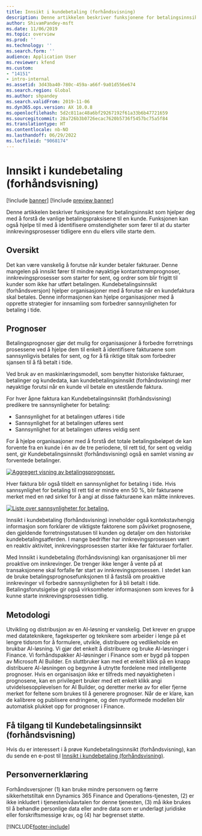 ```yaml
---
title: Innsikt i kundebetaling (forhåndsvisning)
description: Denne artikkelen beskriver funksjonene for betalingsinnsikt som hjelper deg med å forstå de vanlige betalingspraksisene til en kunde. Funksjonen kan også hjelpe til med å identifisere omstendigheter som fører til at du starter innkrevingsprosesser tidligere enn du ellers ville starte dem.
author: ShivamPandey-msft
ms.date: 11/06/2019
ms.topic: overview
ms.prod: ''
ms.technology: ''
ms.search.form: ''
audience: Application User
ms.reviewer: kfend
ms.custom:
- "14151"
- intro-internal
ms.assetid: 3d43ba40-780c-459a-a66f-9a01d556e674
ms.search.region: Global
ms.author: shpandey
ms.search.validFrom: 2019-11-06
ms.dyn365.ops.version: AX 10.0.8
ms.openlocfilehash: 5d2c811ac48a6bf29267192f61a33b6b47721659
ms.sourcegitcommit: 28a726b3b0726ecac7620b5736f5457bc75a5f84
ms.translationtype: HT
ms.contentlocale: nb-NO
ms.lasthandoff: 06/29/2022
ms.locfileid: "9068174"
---
```

# <a name="customer-payment-insights-preview"></a>Innsikt i kundebetaling (forhåndsvisning)

[!include [banner](../includes/banner.md)]
[!include [preview banner](../includes/preview-banner.md)]

Denne artikkelen beskriver funksjonene for betalingsinnsikt som hjelper deg med å forstå de vanlige betalingspraksisene til en kunde. Funksjonen kan også hjelpe til med å identifisere omstendigheter som fører til at du starter innkrevingsprosesser tidligere enn du ellers ville starte dem. 

## <a name="overview"></a>Oversikt

Det kan være vanskelig å forutse når kunder betaler fakturaer. Denne mangelen på innsikt fører til mindre nøyaktige kontantstrømprognoser, innkrevingsprosesser som starter for sent, og ordrer som blir frigitt til kunder som ikke har utført betalingen. Kundebetalingsinnsikt (forhåndsversjon) hjelper organisasjoner med å forutse når en kundefaktura skal betales. Denne informasjonen kan hjelpe organisasjoner med å opprette strategier for innsamling som forbedrer sannsynligheten for betaling i tide. 

## <a name="predictions"></a>Prognoser

Betalingsprognoser gjør det mulig for organisasjoner å forbedre forretnings prosessene ved å hjelpe dem til enkelt å identifisere fakturaene som sannsynligvis betales for sent, og for å få riktige tiltak som forbedrer sjansen til å få betalt i tide.

Ved bruk av en maskinlæringsmodell, som benytter historiske fakturaer, betalinger og kundedata, kan kundebetalingsinnsikt (forhåndsvisning) mer nøyaktige forutsi når en kunde vil betale en utestående faktura.

For hver åpne faktura kan Kundebetalingsinnsikt (forhåndsvisning) predikere tre sannsynligheter for betaling:

-   Sannsynlighet for at betalingen utføres i tide 
-   Sannsynlighet for at betalingen utføres sent
-   Sannsynlighet for at betalingen utføres veldig sent

For å hjelpe organisasjoner med å forstå det totale betalingsbeløpet de kan forvente fra en kunde i én av de tre periodene, til rett tid, for sent og veldig sent, gir Kundebetalingsinnsikt (forhåndsvisning) også en samlet visning av forventede betalinger.

[![Aggregert visning av betalingsprognoser.](./media/graphic-payment-reports.png)](./media/graphic-payment-reports.png)

Hver faktura blir også tildelt en sannsynlighet for betaling i tide. Hvis sannsynlighet for betaling til rett tid er mindre enn 50 %, blir fakturaene merket med en rød sirkel for å angi at disse fakturaene kan måtte innkreves. 

[![Liste over sannsynligheter for betaling.](./media/customer-pymnt-probability-list.png)](./media/customer-pymnt-probability-list.png)

Innsikt i kundebetaling (forhåndsvisning) inneholder også kontekstavhengig informasjon som forklarer de viktigste faktorene som påvirket prognosene, den gjeldende forretningsstatusen til kunden og detaljer om den historiske kundebetalingsatferden. I mange bedrifter har innkrevingsprosessen vært en reaktiv aktivitet, innkrevingsprosessen starter ikke før fakturaer forfaller. 

Med Innsikt i kundebetaling (forhåndsvisning) kan organisasjoner bli mer proaktive om innkrevinger. De trenger ikke lenger å vente på at transaksjonene skal forfalle før start av innkrevingsprosessen. I stedet kan de bruke betalingsprognosefunksjonen til å fastslå om proaktive innkrevinger vil forbedre sannsynligheten for å bli betalt i tide. Betalingsforutsigelse gir også virksomheter informasjonen som kreves for å kunne starte innkrevingsprosessen tidlig.

## <a name="methodology"></a>Metodologi

Utvikling og distribusjon av en AI-løsning er vanskelig. Det krever en gruppe med datateknikere, fageksperter og teknikere som arbeider i lenge på et lengre tidsrom for å formulere, utvikle, distribuere og vedlikeholde en brukbar AI-løsning. Vi gjør det enkelt å distribuere og bruke AI-løsninger i Finance. Vi forhåndspakker AI-løsninger i Finance som er bygd på toppen av Microsoft AI Builder. En sluttbruker kan med et enkelt klikk på en knapp distribuere AI-løsningen og begynne å utnytte fordelene med intelligente prognoser. Hvis en organisasjon ikke er tilfreds med nøyaktigheten i prognosene, kan en privilegert bruker med ett enkelt klikk angi utvidelsesopplevelsen for AI Builder, og deretter merke av for eller fjerne merket for feltene som brukes til å generere prognoser. Når de er klare, kan de kalibrere og publisere endringene, og den nyutformede modellen blir automatisk plukket opp for prognoser i Finance.

## <a name="how-to-get-customer-payment-insights-preview"></a>Få tilgang til Kundebetalingsinnsikt (forhåndsvisning)

Hvis du er interessert i å prøve Kundebetalingsinnsikt (forhåndsvisning), kan du sende en e-post til [Innsikt i kundebetaling (forhåndsvisning)](mailto:fiap@microsoft.com).

## <a name="privacy-notice"></a>Personvernerklæring

Forhåndsversjoner (1) kan bruke mindre personvern og færre sikkerhetstiltak enn Dynamics 365 Finance and Operations-tjenesten, (2) er ikke inkludert i tjenestenivåavtalen for denne tjenesten, (3) må ikke brukes til å behandle personlige data eller andre data som er underlagt juridiske eller forskriftsmessige krav, og (4) har begrenset støtte.




[!INCLUDE[footer-include](../../includes/footer-banner.md)]

